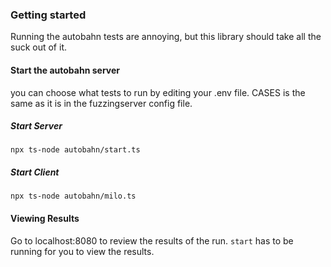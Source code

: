 ### Getting started
Running the autobahn tests are annoying, but this library should take all the
suck out of it.

#### Start the autobahn server
you can choose what tests to run by editing your .env file.  CASES is the same
as it is in the fuzzingserver config file.


##### Start Server
```
npx ts-node autobahn/start.ts
```

##### Start Client
```
npx ts-node autobahn/milo.ts
```

#### Viewing Results
Go to localhost:8080 to review the results of the run.  `start` has to be
running for you to view the results.
